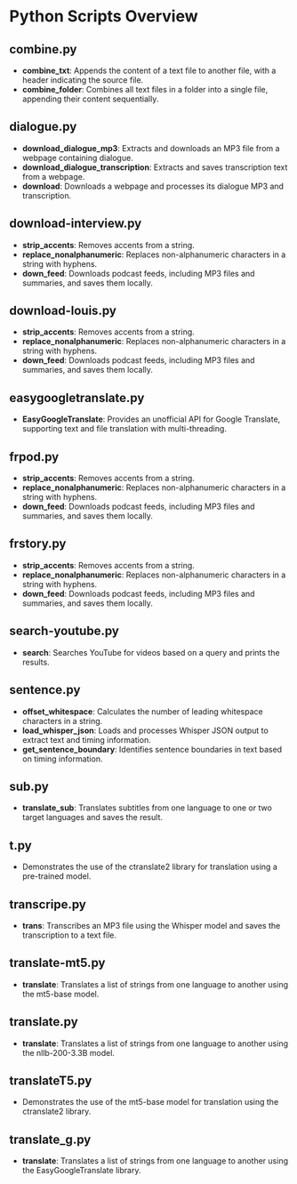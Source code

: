 # Python Scripts Overview

## combine.py
- **combine_txt**: Appends the content of a text file to another file, with a header indicating the source file.
- **combine_folder**: Combines all text files in a folder into a single file, appending their content sequentially.

## dialogue.py
- **download_dialogue_mp3**: Extracts and downloads an MP3 file from a webpage containing dialogue.
- **download_dialogue_transcription**: Extracts and saves transcription text from a webpage.
- **download**: Downloads a webpage and processes its dialogue MP3 and transcription.

## download-interview.py
- **strip_accents**: Removes accents from a string.
- **replace_nonalphanumeric**: Replaces non-alphanumeric characters in a string with hyphens.
- **down_feed**: Downloads podcast feeds, including MP3 files and summaries, and saves them locally.

## download-louis.py
- **strip_accents**: Removes accents from a string.
- **replace_nonalphanumeric**: Replaces non-alphanumeric characters in a string with hyphens.
- **down_feed**: Downloads podcast feeds, including MP3 files and summaries, and saves them locally.

## easygoogletranslate.py
- **EasyGoogleTranslate**: Provides an unofficial API for Google Translate, supporting text and file translation with multi-threading.

## frpod.py
- **strip_accents**: Removes accents from a string.
- **replace_nonalphanumeric**: Replaces non-alphanumeric characters in a string with hyphens.
- **down_feed**: Downloads podcast feeds, including MP3 files and summaries, and saves them locally.

## frstory.py
- **strip_accents**: Removes accents from a string.
- **replace_nonalphanumeric**: Replaces non-alphanumeric characters in a string with hyphens.
- **down_feed**: Downloads podcast feeds, including MP3 files and summaries, and saves them locally.

## search-youtube.py
- **search**: Searches YouTube for videos based on a query and prints the results.

## sentence.py
- **offset_whitespace**: Calculates the number of leading whitespace characters in a string.
- **load_whisper_json**: Loads and processes Whisper JSON output to extract text and timing information.
- **get_sentence_boundary**: Identifies sentence boundaries in text based on timing information.

## sub.py
- **translate_sub**: Translates subtitles from one language to one or two target languages and saves the result.

## t.py
- Demonstrates the use of the ctranslate2 library for translation using a pre-trained model.

## transcripe.py
- **trans**: Transcribes an MP3 file using the Whisper model and saves the transcription to a text file.

## translate-mt5.py
- **translate**: Translates a list of strings from one language to another using the mt5-base model.

## translate.py
- **translate**: Translates a list of strings from one language to another using the nllb-200-3.3B model.

## translateT5.py
- Demonstrates the use of the mt5-base model for translation using the ctranslate2 library.

## translate_g.py
- **translate**: Translates a list of strings from one language to another using the EasyGoogleTranslate library.